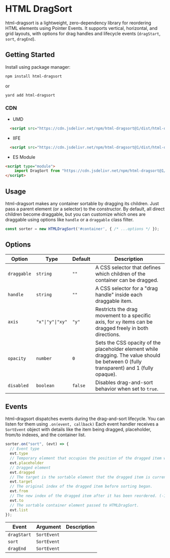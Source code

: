 # HTML DragSort

html-dragsort is a lightweight, zero-dependency library for reordering HTML elements using Pointer Events. It supports vertical, horizontal, and grid layouts, with options for drag handles and lifecycle events (`dragStart`, `sort`, `dragEnd`).

## Getting Started

Install using package manager:
```sh
npm install html-dragsort
```
or
```sh
yard add html-dragsort
```
### CDN

- UMD
```html
  <script src="https://cdn.jsdelivr.net/npm/html-dragsort@1/dist/html-dragsort.umd.min.js"></script>
```
- IIFE
```html
  <script src="https://cdn.jsdelivr.net/npm/html-dragsort@1/dist/html-dragsort.iife.min.js"></script>
```
- ES Module
```html
<script type="module">
    import DragSort from "https://cdn.jsdelivr.net/npm/html-dragsort@1/dist/html-dragsort.esm.min.js";
</script>
```
## Usage

html-dragsort makes any container sortable by dragging its children. Just pass a parent element (or a selector) to the constructor. By default, all direct children become draggable, but you can customize which ones are draggable using options like `handle` or a `draggable` class filter.

```javascript
const sorter = new HTMLDragSort('#container', { /* ...options */ });
```
## Options

| Option      | Type             | Default | Description                                                                                                                             |
|-------------|------------------|---------|-----------------------------------------------------------------------------------------------------------------------------------------|
| `draggable` | `string`         | `""`    | A CSS selector that defines which children of the container can be dragged.                                                             |
| `handle`    | `string`         | `""`    | A CSS selector for a "drag handle" inside each draggable item.                                                                          |
| `axis`      | `"x"\|"y"\|"xy"` | `"y"`   | Restricts the drag movement to a specific axis, for `xy` items can be dragged freely in both directions.                                |
| `opacity`   | `number`         | `0`     | Sets the CSS opacity of the placeholder element while dragging. The value should be between 0 (fully transparent) and 1 (fully opaque). |
| `disabled`  | `boolean`        | `false` | Disables drag-and-sort behavior when set to `true`.                                                                                     |

## Events

html-dragsort dispatches events during the drag-and-sort lifecycle. You can listen for them using `.on(event, callback)`
Each event handler receives a `SortEvent` object with details like the item being dragged, placeholder, from/to indexes, and the container list.
```javascript
sorter.on("sort", (evt) => {
  // Event type
  evt.type
  // Temporary element that occupies the position of the dragged item while sorting.
  evt.placeholder
  // Dragged element
  evt.dragged
  // The target is the sortable element that the dragged item is currently hovering over during a drag operation.
  evt.target
  // The original index of the dragged item before sorting began.
  evt.from
  // The new index of the dragged item after it has been reordered. (-1 if no reordering happened yet).
  evt.to
  // The sortable container element passed to HTMLDragSort.
  evt.list
});
```


| Event       | Argument    | Description |
|-------------|-------------|-------------|
| `dragStart` | `SortEvent` | 
| `sort`      | `SortEvent` |
| `dragEnd`   | `SortEvent` | 
